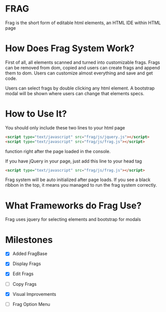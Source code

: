FRAG
====

Frag is the short form of editable html elements, an HTML IDE within HTML page

How Does Frag System Work?
====

First of all, all elements scanned and turned into customizable frags.
Frags can be removed from dom, copied and users can create frags and append them to dom.
Users can customize almost everything and save and get code.

Users can select frags by double clicking any html element.
A bootstrap modal will be shown where users can change that elements specs.

How to Use It?
====

You should only include these two lines to your html page
```html
<script type="text/javascript" src="frag/js/jquery.js"></script>
<script type="text/javascript" src="frag/js/frag.js"></script>
```
function right after the page loaded in the console.

If you have jQuery in your page, just add this line to your head tag
```html
<script type="text/javascript" src="frag/js/frag.js"></script>
```

Frag system will be auto initialized after page loads. If you see a black ribbon in the top, it means you managed to run the frag system correctly.

What Frameworks do Frag Use?
====

Frag uses jquery for selecting elements and bootstrap for modals

Milestones
====

 - [x] Added FragBase
 - [x] Display Frags
 - [x] Edit Frags
 - [ ] Copy Frags
 - [x] Visual Improvements
 - [ ] Frag Option Menu
 